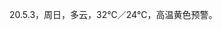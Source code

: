 <link href="../../css/style.css" rel="stylesheet" type="text/css" />

<span class="fzzy">20.5.3，周日，多云，32℃／24℃，高温黄色预警。

